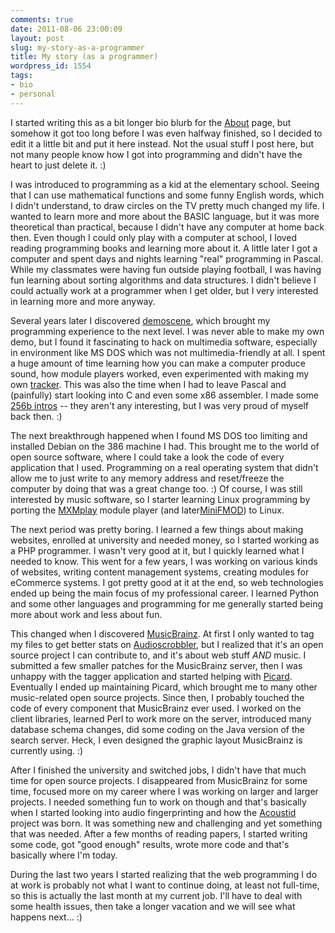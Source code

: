 ```yaml
---
comments: true
date: 2011-08-06 23:00:09
layout: post
slug: my-story-as-a-programmer
title: My story (as a programmer)
wordpress_id: 1554
tags:
- bio
- personal
---
```


I started writing this as a bit longer bio blurb for the [About](/about/) page, but somehow it got too long before I was even halfway finished, so I decided to edit it a little bit and put it here instead. Not the usual stuff I post here, but not many people know how I got into programming and didn't have the heart to just delete it. :)

I was introduced to programming as a kid at the elementary school. Seeing that I can use mathematical functions and some funny English words, which I didn't understand, to draw circles on the TV pretty much changed my life. I wanted to learn more and more about the BASIC language, but it was more theoretical than practical, because I didn't have any computer at home back then. Even though I could only play with a computer at school, I loved reading programming books and learning more about it. A little later I got a computer and spent days and nights learning "real" programming in Pascal. While my classmates were having fun outside playing football, I was having fun learning about sorting algorithms and data structures. I didn't believe I could actually work at a programmer when I get older, but I very interested in learning more and more anyway.

Several years later I discovered [demoscene](http://en.wikipedia.org/wiki/Demoscene), which brought my programming experience to the next level. I was never able to make my own demo, but I found it fascinating to hack on multimedia software, especially in environment like MS DOS which was not multimedia-friendly at all. I spent a huge amount of time learning how you can make a computer produce sound, how module players worked, even experimented with making my own [tracker](http://en.wikipedia.org/wiki/Tracker_(music_software)). This was also the time when I had to leave Pascal and (painfully) start looking into C and even some x86 assembler. I made some [256b intros](http://pouet.net/groups.php?which=2403) -- they aren't any interesting, but I was very proud of myself back then. :)

The next breakthrough happened when I found MS DOS too limiting and installed Debian on the 386 machine I had. This brought me to the world of open source software, where I could take a look the code of every application that I used. Programming on a real operating system that didn't allow me to just write to any memory address and reset/freeze the computer by doing that was a great change too. :) Of course, I was still interested by music software, so I starter learning Linux programming by porting the [MXMplay](http://www.cubic.org/sources.html) module player (and later[MiniFMOD](http://www.fmod.org/index.php/download#FMODMini)) to Linux.

The next period was pretty boring. I learned a few things about making websites, enrolled at university and needed money, so I started working as a PHP programmer. I wasn't very good at it, but I quickly learned what I needed to know. This went for a few years, I was working on various kinds of websites, writing content management systems, creating modules for eCommerce systems. I got pretty good at it at the end, so web technologies ended up being the main focus of my professional career. I learned Python and some other languages and programming for me generally started being more about work and less about fun.

This changed when I discovered [MusicBrainz](http://musicbrainz.org/). At first I only wanted to tag my files to get better stats on [Audioscrobbler](http://www.audioscrobbler.net/), but I realized that it's an open source project I can contribute to, and it's about web stuff _AND_ music. I submitted a few smaller patches for the MusicBrainz server, then I was unhappy with the tagger application and started helping with [Picard](http://musicbrainz.org/doc/MusicBrainz_Picard). Eventually I ended up maintaining Picard, which brought me to many other music-related open source projects. Since then, I probably touched the code of every component that MusicBrainz ever used. I worked on the client libraries, learned Perl to work more on the server, introduced many database schema changes, did some coding on the Java version of the search server. Heck, I even designed the graphic layout MusicBrainz is currently using. :)

After I finished the university and switched jobs, I didn't have that much time for open source projects. I disappeared from MusicBrainz for some time, focused more on my career where I was working on larger and larger projects. I needed something fun to work on though and that's basically when I started looking into audio fingerprinting and how the [Acoustid](http://acoustid.org/) project was born. It was something new and challenging and yet something that was needed. After a few months of reading papers, I started writing some code, got "good enough" results, wrote more code and that's basically where I'm today. 

During the last two years I started realizing that the web programming I do at work is probably not what I want to continue doing, at least not full-time, so this is actually the last month at my current job. I'll have to deal with some health issues, then take a longer vacation and we will see what happens next... :)

